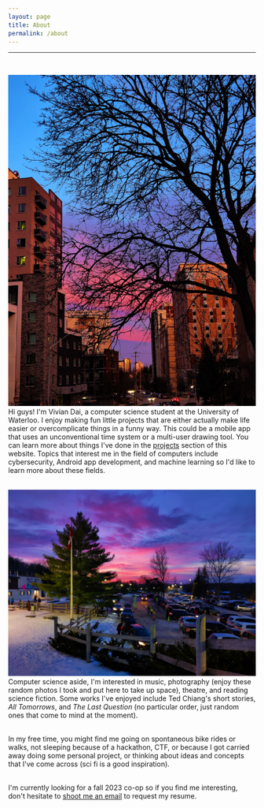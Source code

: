 ```yaml
---
layout: page
title: About
permalink: /about
---
```

<hr><br>

![](./assets/images/about_1.jpg)
Hi guys! I'm Vivian Dai, a computer science student at the University of Waterloo. I enjoy making fun little projects that are either actually make life easier or overcomplicate things in a funny way. This could be a mobile app that uses an unconventional time system or a multi-user drawing tool. You can learn more about things I've done in the [projects](/projects) section of this website. Topics that interest me in the field of computers include cybersecurity, Android app development, and machine learning so I'd like to learn more about these fields. <br><br>

![](./assets/images/about_2.jpg)
Computer science aside, I'm interested in music, photography (enjoy these random photos I took and put here to take up space), theatre, and reading science fiction. Some works I've enjoyed include Ted Chiang's short stories, *All Tomorrows*, and *The Last Question* (no particular order, just random ones that come to mind at the moment). <br><br>

In my free time, you might find me going on spontaneous bike rides or walks, not sleeping because of a hackathon, CTF, or because I got carried away doing some personal project, or thinking about ideas and concepts that I've come across (sci fi is a good inspiration). <br><br>

I'm currently looking for a fall 2023 co-op so if you find me interesting, don't hesitate to [shoot me an email](mailto:vsqdai@uwaterloo.ca) to request my resume. <br><br>